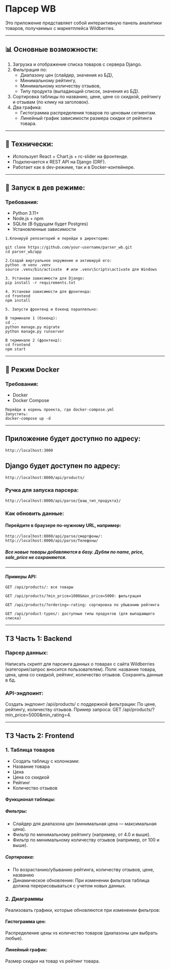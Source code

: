 # Парсер WB
Это приложение представляет собой интерактивную панель аналитики товаров, получаемых с маркетплейса Wildberries.

---
## 📊 Основные возможности:
1. Загрузка и отображение списка товаров с сервера Django.
2. Фильтрация по:
   * Диапазону цен (слайдер, значения из БД),
   * Минимальному рейтингу,
   * Минимальному количеству отзывов, 
   * Типу продукта (выпадающий список, значения из БД).
3. Сортировка таблицы по названию, цене, цене со скидкой, рейтингу и отзывам (по клику на заголовок).
4. Два графика:
   * Гистограмма распределения товаров по ценовым сегментам.
   * Линейный график зависимости размера скидки от рейтинга товара.

---
## 🔌 Технически:
* Использует React + Chart.js + rc-slider на фронтенде.
* Подключается к REST API на Django (DRF).
* Работает как в dev-режиме, так и в Docker-контейнере.

---
## 🧪 Запуск в дев режиме:
### Требования:
* Python 3.11+
* Node.js + npm
* SQLite (В будущем будет Postgres)
* Установленные зависимости

``````
1.Клонируй репозиторий и перейди в директорию:

git clone https://github.com/your-username/parser_wb.git
cd parser_wb/app

2.Создай виртуальное окружение и активируй его:
python -m venv .venv
source .venv/bin/activate  # или .venv\Scripts\activate для Windows

3. Установи зависимости для Django:
pip install -r requirements.txt

4. Установи зависимости для фронтенда:
cd frontend
npm install

5. Запусти фронтенд и бэкенд параллельно:

В терминале 1 (бэкенд):
cd ..
python manage.py migrate
python manage.py runserver

В терминале 2 (фронтенд):
cd frontend
npm start
``````

---
## 🐳 Режим Docker
### Требования:
* Docker
* Docker Compose

``````
Перейди в корень проекта, где docker-compose.yml
Запустить:
docker-compose up -d
``````

---
## Приложение будет доступно по адресу:
    http://localhost:3000

## Django будет доступен по адресу:
    http://localhost:8000/api/products/

### Ручка для запуска парсера:
    http://localhost:8000/api/parse/{ваш_тип_продукта}/

###  Как обновить данные:
#### Перейдите в браузере по-нужному URL, например:
    http://localhost:8000/api/parse/смартфоны/: 
    http://localhost:8000/api/parse/Телефоны/
##### Все новые товары добавляются в базу. Дубли по name, price, sale_price не сохраняются.

---
#### Примеры API:
    GET /api/products/: все товары

    GET /api/products/?min_price=1000&max_price=5000: фильтрация

    GET /api/products/?ordering=-rating: сортировка по убыванию рейтинга

    GET /api/product-types/: доступные типы продуктов (для выпадающего списка)

---
## ТЗ Часть 1: Backend
### Парсер данных:
Написать скрипт для парсинга данных о товарах с сайта Wildberries (категория/запрос вносится пользователем).
Поля: название товара, цена, цена со скидкой, рейтинг, количество отзывов.
Сохранять данные в бд.
### API-эндпоинт:
Создать эндпоинт /api/products/ с поддержкой фильтрации:
По цене, рейтингу, количеству отзывов.
Пример запроса: GET /api/products/?min_price=5000&min_rating=4.

---
## ТЗ Часть 2: Frontend
### 1. Таблица товаров
* Создать таблицу с колонками:
* Название товара
* Цена
* Цена со скидкой
* Рейтинг
* Количество отзывов
#### Функционал таблицы:
##### Фильтры:
* Слайдер для диапазона цен (минимальная цена — максимальная цена).
* Фильтр по минимальному рейтингу (например, от 4.0 и выше).
* Фильтр по минимальному количеству отзывов (например, от 100 и выше).
##### Сортировка:
* По возрастанию/убыванию рейтинга, количеству отзывов, цене, названию
* Динамическое обновление: При изменении фильтров таблица должна перерисовываться с учетом новых данных.
### 2. Диаграммы
Реализовать графики, которые обновляются при изменении фильтров:
#### Гистограмма цен:
Распределение цены vs количество товаров (диапазоны цен выбрать любые).
#### Линейный график:
Размер скидки на товар vs рейтинг товара.
